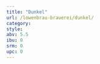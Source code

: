 ```yaml
---
title: "Dunkel"
url: /lowenbrau-brauerei/dunkel/
category: 
style: 
abv: 5.5
ibu: 0
srm: 0
upc: 0
---
```


